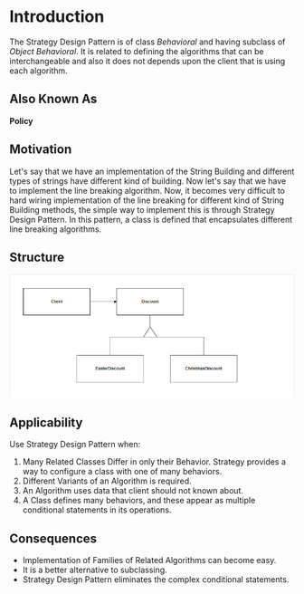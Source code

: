 # Introduction
The Strategy Design Pattern is of class _Behavioral_ and having subclass of _Object Behavioral_. It is related to defining the algorithms that can be interchangeable and also it does not depends upon the client that is using each algorithm.

## Also Known As
**Policy**

## Motivation
Let's say that we have an implementation of the String Building and different types of strings have different kind of building. Now let's say that we have to implement the line breaking algorithm. Now, it becomes very difficult to hard wiring implementation of the line breaking for different kind of String Building methods, the simple way to implement this is through Strategy Design Pattern. In this pattern, a class is defined that encapsulates different line breaking algorithms.

## Structure
![StrategyDesignPattern](./Strategy%20Design%20Pattern.png)
## Applicability
Use Strategy Design Pattern when:
1. Many Related Classes Differ in only their Behavior. Strategy provides a way to configure a class with one of many behaviors.
2. Different Variants of an Algorithm is required.
3. An Algorithm uses data that client should not known about.
4. A Class defines many behaviors, and these appear as multiple conditional statements in its operations.

## Consequences
* Implementation of Families of Related Algorithms can become easy.
* It is a better alternative to subclassing.
* Strategy Design Pattern eliminates the complex conditional statements.
